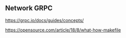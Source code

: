 ## Network GRPC

https://grpc.io/docs/guides/concepts/

https://opensource.com/article/18/8/what-how-makefile
